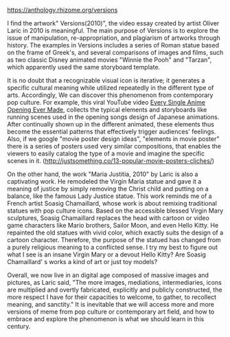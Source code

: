https://anthology.rhizome.org/versions

I find the artwork" Versions(2010)", the video essay created by artist Oliver Laric in 2010 is meaningful. The main purpose of Versions is to explore the issue of manipulation, re-appropriation, and plagiarism of artworks through history. 
The examples in Versions includes a series of Roman statue based on the frame of Greek's, and several comparisons of images and films, such as two classic Disney animated movies "Winnie the Pooh" and "Tarzan", which apparently used the same storyboard template. 

It is no doubt that a recognizable visual icon is iterative; it generates a specific cultural meaning while utilized repeatedly in the different type of arts. Accordingly, We can discover this phenomenon from contemporary pop culture. 
For example, this viral YouTube video [Every Single Anime Opening Ever Made](https://youtu.be/Nsg14SC5pKE), collects the typical elements and storyboards like running scenes used in the opening songs design of Japanese animations. After continually shown up in the different animated,  these elements thus become the essential patterns that effectively trigger audiences'  feelings. Also, if we google "movie poster design ideas", "elements in movie poster"  there is a series of posters used very similar compositions, that enables the viewers to easily catalog the type of a movie and imagine the specific scenes in it. (http://justsomething.co/13-popular-movie-posters-cliches/)

On the other hand, the work "Maria Justitia, 2010" by Laric is also a captivating work. He remodeled the Virgin Maria statue and gave it a meaning of justice by simply removing the Christ child and putting on a balance, like the famous Lady Justice statue. 
This work reminds me of a French artist Soasig Chamaillard, whose work is about remixing traditional statues with pop culture icons. Based on the accessible blessed Virgin Mary sculptures, Soasig Chamaillard replaces the head with cartoon or video game characters like Mario brothers, Sailor Moon, and even Hello Kitty. He repainted the old statues with vivid color, which exactly suits the design of a cartoon character. Therefore, the purpose of the statued has changed from a purely religious meaning to a conflicted sense. I try my best to figure out what I see is an insane Virgin Mary or a devout Hello Kitty? Are Soasig Chamaillard' s works a kind of art or just toy models?

Overall, we now live in an digital age composed of massive images and pictures, as Laric said, "The more images, mediations, intermediaries, icons are multiplied and overtly fabricated, explicitly and publicly constructed, the more respect I have for their capacities to welcome, to gather, to recollect meaning, and sanctity."  It is inevitable that we will access more and more versions of meme from pop culture or contemporary art field, and how to embrace and explore the phenomenon is what we should learn in this century.

